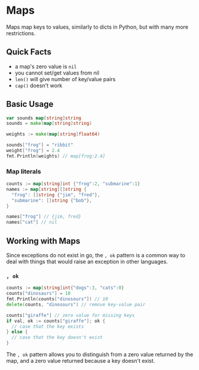 # Maps
Maps map keys to values, similarly to dicts in Python,
but with many more restrictions.


## Quick Facts
 - a map's zero value is `nil`
 - you cannot set/get values from nil
 - `len()` will give number of key/value pairs
 - `cap()` doesn't work

## Basic Usage
```go
var sounds map[string]string
sounds = make(map[string]string)

weights := make(map[string]float64)

sounds["frog"] = "ribbit"
weight["frog"] = 2.4
fmt.Println(weights) // map[frog:2.4]
```

### Map literals

```go
counts := map[string]int {"frog":2, "submarine":1}
names := map[string][]string {
  "frog": []string {"jim", "fred"},
  "submarine": []string {"bob"},
}

names["frog"] // {jim, fred}
names["cat"] // nil
```

## Working with Maps
Since exceptions do not exist in go, the `, ok` pattern is a common way
to deal with things that would raise an exception in other languages.

### `, ok`
```go
counts := map[string]int{"dogs":3, "cats":0}
counts["dinosaurs"] = 10
fmt.Println(counts["dinosours"]) // 10
delete(counts, "dinosours") // remove key-value pair

counts["giraffe"] // zero value for missing keys
if val, ok := counts["giraffe"]; ok {
  // case that the key exists
} else {
  // case that the key doesn't exist
}
```
The `, ok` pattern allows you to distinguish from a zero value
returned by the map, and a zero value returned because a key doesn't exist.
